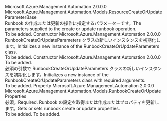 <Type Name="RunbookCreateOrUpdateParameters" FullName="Microsoft.Azure.Management.Automation.Models.RunbookCreateOrUpdateParameters">
  <TypeSignature Language="C#" Value="public class RunbookCreateOrUpdateParameters : Microsoft.Azure.Management.Automation.Models.ResourceCreateOrUpdateParameterBase" />
  <TypeSignature Language="ILAsm" Value=".class public auto ansi beforefieldinit RunbookCreateOrUpdateParameters extends Microsoft.Azure.Management.Automation.Models.ResourceCreateOrUpdateParameterBase" />
  <TypeSignature Language="DocId" Value="T:Microsoft.Azure.Management.Automation.Models.RunbookCreateOrUpdateParameters" />
  <TypeSignature Language="VB.NET" Value="Public Class RunbookCreateOrUpdateParameters&#xA;Inherits ResourceCreateOrUpdateParameterBase" />
  <TypeSignature Language="F#" Value="type RunbookCreateOrUpdateParameters = class&#xA;    inherit ResourceCreateOrUpdateParameterBase" />
  <AssemblyInfo>
    <AssemblyName>Microsoft.Azure.Management.Automation</AssemblyName>
    <AssemblyVersion>2.0.0.0</AssemblyVersion>
  </AssemblyInfo>
  <Base>
    <BaseTypeName>Microsoft.Azure.Management.Automation.Models.ResourceCreateOrUpdateParameterBase</BaseTypeName>
  </Base>
  <Interfaces />
  <Docs>
    <summary>
            <span data-ttu-id="6d317-101">Runbook の作成または更新の操作に指定するパラメーターです。</span><span class="sxs-lookup"><span data-stu-id="6d317-101">The parameters supplied to the create or update runbook operation.</span></span>
            </summary>
    <remarks>To be added.</remarks>
  </Docs>
  <Members>
    <Member MemberName=".ctor">
      <MemberSignature Language="C#" Value="public RunbookCreateOrUpdateParameters ();" />
      <MemberSignature Language="ILAsm" Value=".method public hidebysig specialname rtspecialname instance void .ctor() cil managed" />
      <MemberSignature Language="DocId" Value="M:Microsoft.Azure.Management.Automation.Models.RunbookCreateOrUpdateParameters.#ctor" />
      <MemberSignature Language="VB.NET" Value="Public Sub New ()" />
      <MemberType>Constructor</MemberType>
      <AssemblyInfo>
        <AssemblyName>Microsoft.Azure.Management.Automation</AssemblyName>
        <AssemblyVersion>2.0.0.0</AssemblyVersion>
      </AssemblyInfo>
      <Parameters />
      <Docs>
        <summary>
            <span data-ttu-id="6d317-102">RunbookCreateOrUpdateParameters クラスの新しいインスタンスを初期化します。</span><span class="sxs-lookup"><span data-stu-id="6d317-102">Initializes a new instance of the RunbookCreateOrUpdateParameters class.</span></span>
            </summary>
        <remarks>To be added.</remarks>
      </Docs>
    </Member>
    <Member MemberName=".ctor">
      <MemberSignature Language="C#" Value="public RunbookCreateOrUpdateParameters (Microsoft.Azure.Management.Automation.Models.RunbookCreateOrUpdateProperties properties);" />
      <MemberSignature Language="ILAsm" Value=".method public hidebysig specialname rtspecialname instance void .ctor(class Microsoft.Azure.Management.Automation.Models.RunbookCreateOrUpdateProperties properties) cil managed" />
      <MemberSignature Language="DocId" Value="M:Microsoft.Azure.Management.Automation.Models.RunbookCreateOrUpdateParameters.#ctor(Microsoft.Azure.Management.Automation.Models.RunbookCreateOrUpdateProperties)" />
      <MemberSignature Language="VB.NET" Value="Public Sub New (properties As RunbookCreateOrUpdateProperties)" />
      <MemberSignature Language="F#" Value="new Microsoft.Azure.Management.Automation.Models.RunbookCreateOrUpdateParameters : Microsoft.Azure.Management.Automation.Models.RunbookCreateOrUpdateProperties -&gt; Microsoft.Azure.Management.Automation.Models.RunbookCreateOrUpdateParameters" Usage="new Microsoft.Azure.Management.Automation.Models.RunbookCreateOrUpdateParameters properties" />
      <MemberType>Constructor</MemberType>
      <AssemblyInfo>
        <AssemblyName>Microsoft.Azure.Management.Automation</AssemblyName>
        <AssemblyVersion>2.0.0.0</AssemblyVersion>
      </AssemblyInfo>
      <Parameters>
        <Parameter Name="properties" Type="Microsoft.Azure.Management.Automation.Models.RunbookCreateOrUpdateProperties" />
      </Parameters>
      <Docs>
        <param name="properties">To be added.</param>
        <summary>
            <span data-ttu-id="6d317-103">必須の引数で RunbookCreateOrUpdateParameters クラスの新しいインスタンスを初期化します。</span><span class="sxs-lookup"><span data-stu-id="6d317-103">Initializes a new instance of the RunbookCreateOrUpdateParameters class with required arguments.</span></span>
            </summary>
        <remarks>To be added.</remarks>
      </Docs>
    </Member>
    <Member MemberName="Properties">
      <MemberSignature Language="C#" Value="public Microsoft.Azure.Management.Automation.Models.RunbookCreateOrUpdateProperties Properties { get; set; }" />
      <MemberSignature Language="ILAsm" Value=".property instance class Microsoft.Azure.Management.Automation.Models.RunbookCreateOrUpdateProperties Properties" />
      <MemberSignature Language="DocId" Value="P:Microsoft.Azure.Management.Automation.Models.RunbookCreateOrUpdateParameters.Properties" />
      <MemberSignature Language="VB.NET" Value="Public Property Properties As RunbookCreateOrUpdateProperties" />
      <MemberSignature Language="F#" Value="member this.Properties : Microsoft.Azure.Management.Automation.Models.RunbookCreateOrUpdateProperties with get, set" Usage="Microsoft.Azure.Management.Automation.Models.RunbookCreateOrUpdateParameters.Properties" />
      <MemberType>Property</MemberType>
      <AssemblyInfo>
        <AssemblyName>Microsoft.Azure.Management.Automation</AssemblyName>
        <AssemblyVersion>2.0.0.0</AssemblyVersion>
      </AssemblyInfo>
      <ReturnValue>
        <ReturnType>Microsoft.Azure.Management.Automation.Models.RunbookCreateOrUpdateProperties</ReturnType>
      </ReturnValue>
      <Docs>
        <summary>
            <span data-ttu-id="6d317-104">必須。</span><span class="sxs-lookup"><span data-stu-id="6d317-104">Required.</span></span> <span data-ttu-id="6d317-105">Runbook の設定を取得または作成またはプロパティを更新します。</span><span class="sxs-lookup"><span data-stu-id="6d317-105">Gets or sets runbook create or update properties.</span></span>
            </summary>
        <value>To be added.</value>
        <remarks>To be added.</remarks>
      </Docs>
    </Member>
  </Members>
</Type>